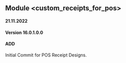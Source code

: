 ## Module <custom_receipts_for_pos>

#### 21.11.2022
#### Version 16.0.1.0.0
#### ADD
Initial Commit for POS Receipt Designs.


